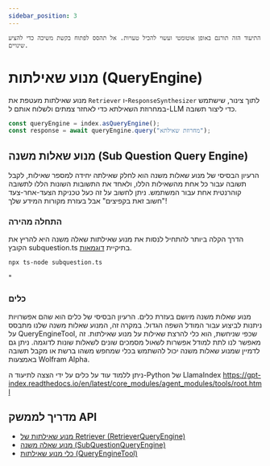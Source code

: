 ```yaml
---
sidebar_position: 3
---
```


`התיעוד הזה תורגם באופן אוטומטי ועשוי להכיל טעויות. אל תהסס לפתוח בקשת משיכה כדי להציע שינויים.`

# מנוע שאילתות (QueryEngine)

מנוע שאילתות מעטפת את `Retriever` ו-`ResponseSynthesizer` לתוך צינור, שישתמש במחרוזת השאילתא כדי לאחזר צמתים ולשלוח אותם ל-LLM כדי ליצור תשובה.

```typescript
const queryEngine = index.asQueryEngine();
const response = await queryEngine.query("מחרוזת שאילתא");
```

## מנוע שאלות משנה (Sub Question Query Engine)

הרעיון הבסיסי של מנוע שאלות משנה הוא לחלק שאילתה יחידה למספר שאילות, לקבל תשובה עבור כל אחת מהשאילות הללו, ולאחד את התשובות השונות הללו לתשובה קוהרנטית אחת עבור המשתמש. ניתן לחשוב על זה כעל טכניקת הצעד-אחר-צעד "חשוב זאת בקפיצים" אבל בעזרת מקורות המידע שלך!

### התחלה מהירה

הדרך הקלה ביותר להתחיל לנסות את מנוע שאילתות שאלה משנה היא להריץ את הקובץ subquestion.ts בתיקיית [דוגמאות](https://github.com/run-llama/LlamaIndexTS/blob/main/examples/subquestion.ts).

```bash
npx ts-node subquestion.ts
```

"

### כלים

מנוע שאלות משנה מיושם בעזרת כלים. הרעיון הבסיסי של כלים הוא שהם אפשרויות ניתנות לביצוע עבור המודל השפה הגדול. במקרה זה, המנוע שאלות משנה שלנו מתבסס על QueryEngineTool, שכפי שניחשת, הוא כלי להרצת שאילות על מנוע שאילתות. זה מאפשר לנו לתת למודל אפשרות לשאול מסמכים שונים לשאלות שונות לדוגמה. ניתן גם לדמיין שמנוע שאלות משנה יכול להשתמש בכלי שמחפש משהו ברשת או מקבל תשובה באמצעות Wolfram Alpha.

ניתן ללמוד עוד על כלים על ידי הצצה לתיעוד ה-Python של LlamaIndex https://gpt-index.readthedocs.io/en/latest/core_modules/agent_modules/tools/root.html

## מדריך לממשק API

- [מנוע שאילתות של Retriever (RetrieverQueryEngine)](../../api/classes/RetrieverQueryEngine.md)
- [מנוע שאלה משנה (SubQuestionQueryEngine)](../../api/classes/SubQuestionQueryEngine.md)
- [כלי מנוע שאילתות (QueryEngineTool)](../../api/interfaces/QueryEngineTool.md)

